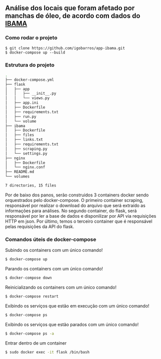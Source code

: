 ## Análise dos locais que foram afetado por manchas de óleo, de acordo com dados do [IBAMA](http://www.ibama.gov.br/manchasdeoleo-localidades-atingidas)

### Como rodar o projeto

```
$ git clone https://github.com/igobarros/app-ibama.git
$ docker-compose up --build
```

### Estrutura do projeto

```bash
.
├── docker-compose.yml
├── flask
│   ├── app
│   │   ├── __init__.py
│   │   └── views.py
│   ├── app.ini
│   ├── Dockerfile
│   ├── requirements.txt
│   ├── run.py
│   └── volume
├── ibama
│   ├── Dockerfile
│   ├── files
│   ├── links.txt
│   ├── requirements.txt
│   ├── scraping.py
│   └── settings.py
├── nginx
│   ├── Dockerfile
│   └── nginx.conf
├── README.md
└── volumes

7 directories, 15 files
```

Por de baixo dos panos, serão construidos 3 containers docker sendo orquestrados pelo docker-compose. O primeiro container scraping, responsável por realizar o download do arquivo que será extraído as informações para análises. No segundo container, do flask, será responsável por ler a base de dados e disponilizar por API via requisições HTTP em json. Por último, temos o terceiro container que é responsável pelas requisições da API do flask.

### Comandos úteis de docker-compose

Subindo os containers com um único comando!

```bash
$ docker-compose up
```

Parando os containers com um único comando!

```bash
$ docker-compose down
```

Reinicializando os containers com um único comando!

```bash
$ docker-compose restart
```

Exibindo os serviços que estão em execução com um único comando!

```bash
$ docker-compose ps
```

Exibindo os serviços que estão parados com um único comando!

```bash
$ docker-compose ps -a
```

Entrar dentro de um container

```bash
$ sudo docker exec -it flask /bin/bash
```
